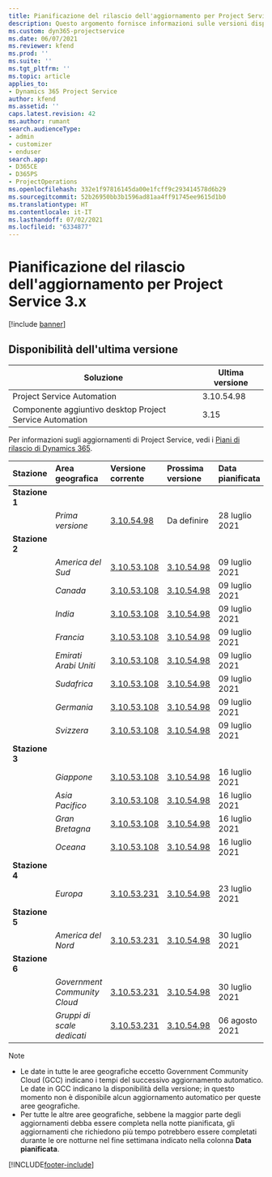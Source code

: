 ```yaml
---
title: Pianificazione del rilascio dell'aggiornamento per Project Service 3.x
description: Questo argomento fornisce informazioni sulle versioni disponibili e future di Dynamics 365 Project Service Automation.
ms.custom: dyn365-projectservice
ms.date: 06/07/2021
ms.reviewer: kfend
ms.prod: ''
ms.suite: ''
ms.tgt_pltfrm: ''
ms.topic: article
applies_to:
- Dynamics 365 Project Service
author: kfend
ms.assetid: ''
caps.latest.revision: 42
ms.author: rumant
search.audienceType:
- admin
- customizer
- enduser
search.app:
- D365CE
- D365PS
- ProjectOperations
ms.openlocfilehash: 332e1f97816145da00e1fcff9c293414578d6b29
ms.sourcegitcommit: 52b26950bb3b1596ad81aa4ff91745ee9615d1b0
ms.translationtype: HT
ms.contentlocale: it-IT
ms.lasthandoff: 07/02/2021
ms.locfileid: "6334877"
---
```

# <a name="update-release-schedule-for-project-service-3x"></a>Pianificazione del rilascio dell'aggiornamento per Project Service 3.x

[!include [banner](../includes/psa-now-project-operations.md)]

## <a name="latest-version-availability"></a>Disponibilità dell'ultima versione

| Soluzione  | Ultima versione |
|-------|----|
| Project Service Automation    | 3.10.54.98 |
| Componente aggiuntivo desktop Project Service Automation                | 3.15          |

Per informazioni sugli aggiornamenti di Project Service, vedi i [Piani di rilascio di Dynamics 365](/dynamics365/release-plans/). 

| Stazione  | Area geografica | Versione corrente | Prossima versione |  Data pianificata
| :---   | :---   | :---   | :---   |:---   |         
|<strong>Stazione 1</strong> | |  |  | |
| | <i>Prima versione</i> | [3.10.54.98](whats-new-ur-33.md) | Da definire | 28 luglio 2021
|<strong>Stazione 2</strong> | |  |  | |
| | <i>America del Sud</i> | [3.10.53.108](whats-new-ur-32.md) | [3.10.54.98](whats-new-ur-33.md) | 09 luglio 2021
| | <i>Canada</i> | [3.10.53.108](whats-new-ur-32.md) | [3.10.54.98](whats-new-ur-33.md) | 09 luglio 2021
| | <i>India</i> | [3.10.53.108](whats-new-ur-32.md) | [3.10.54.98](whats-new-ur-33.md) | 09 luglio 2021
| | <i>Francia</i> | [3.10.53.108](whats-new-ur-32.md) | [3.10.54.98](whats-new-ur-33.md) | 09 luglio 2021
| | <i>Emirati Arabi Uniti</i> | [3.10.53.108](whats-new-ur-32.md) | [3.10.54.98](whats-new-ur-33.md) | 09 luglio 2021
| | <i>Sudafrica</i> | [3.10.53.108](whats-new-ur-32.md) | [3.10.54.98](whats-new-ur-33.md) | 09 luglio 2021
| | <i>Germania</i> | [3.10.53.108](whats-new-ur-32.md) | [3.10.54.98](whats-new-ur-33.md) | 09 luglio 2021
| | <i>Svizzera</i> | [3.10.53.108](whats-new-ur-32.md) | [3.10.54.98](whats-new-ur-33.md) | 09 luglio 2021
|<strong>Stazione 3</strong> | |  |  | |
| | <i>Giappone</i> | [3.10.53.108](whats-new-ur-32.md) | [3.10.54.98](whats-new-ur-33.md) | 16 luglio 2021
| | <i>Asia Pacifico</i> | [3.10.53.108](whats-new-ur-32.md) | [3.10.54.98](whats-new-ur-33.md) | 16 luglio 2021
| | <i>Gran Bretagna</i> | [3.10.53.108](whats-new-ur-32.md) | [3.10.54.98](whats-new-ur-33.md) | 16 luglio 2021
| | <i>Oceana</i> | [3.10.53.108](whats-new-ur-32.md) | [3.10.54.98](whats-new-ur-33.md) | 16 luglio 2021
|<strong>Stazione 4</strong> | |  |  | |
| | <i>Europa</i> | [3.10.53.231](whats-new-ur-32-5.md) | [3.10.54.98](whats-new-ur-33.md) | 23 luglio 2021
|<strong>Stazione 5</strong> | |  |  | |
| | <i>America del Nord</i> | [3.10.53.231](whats-new-ur-32-5.md) | [3.10.54.98](whats-new-ur-33.md) | 30 luglio 2021
|<strong>Stazione 6</strong> | |  |  | |
| | <i>Government Community Cloud</i> | [3.10.53.231](whats-new-ur-32-5.md) | [3.10.54.98](whats-new-ur-33.md) | 30 luglio 2021
| | <i>Gruppi di scale dedicati</i> | [3.10.53.231](whats-new-ur-32-5.md) | [3.10.54.98](whats-new-ur-33.md) | 06 agosto 2021

>[!Note]
> - Le date in tutte le aree geografiche eccetto Government Community Cloud (GCC) indicano i tempi del successivo aggiornamento automatico. Le date in GCC indicano la disponibilità della versione; in questo momento non è disponibile alcun aggiornamento automatico per queste aree geografiche.
> - Per tutte le altre aree geografiche, sebbene la maggior parte degli aggiornamenti debba essere completa nella notte pianificata, gli aggiornamenti che richiedono più tempo potrebbero essere completati durante le ore notturne nel fine settimana indicato nella colonna **Data pianificata**.


[!INCLUDE[footer-include](../includes/footer-banner.md)]
